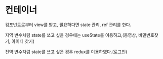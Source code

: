 # 컨테이너

컴포넌트로부터 view를 받고, 필요하다면 state 관리, ref 관리를 한다.

지역 변수처럼 state를 쓰고 싶을 경우에는 useState를 이용하고,(동영상, 비밀번호찾기, 아이디 찾기)

전역 변수처럼 state를 쓰고 싶은 경우 redux를 이용하였다.(로그인)



